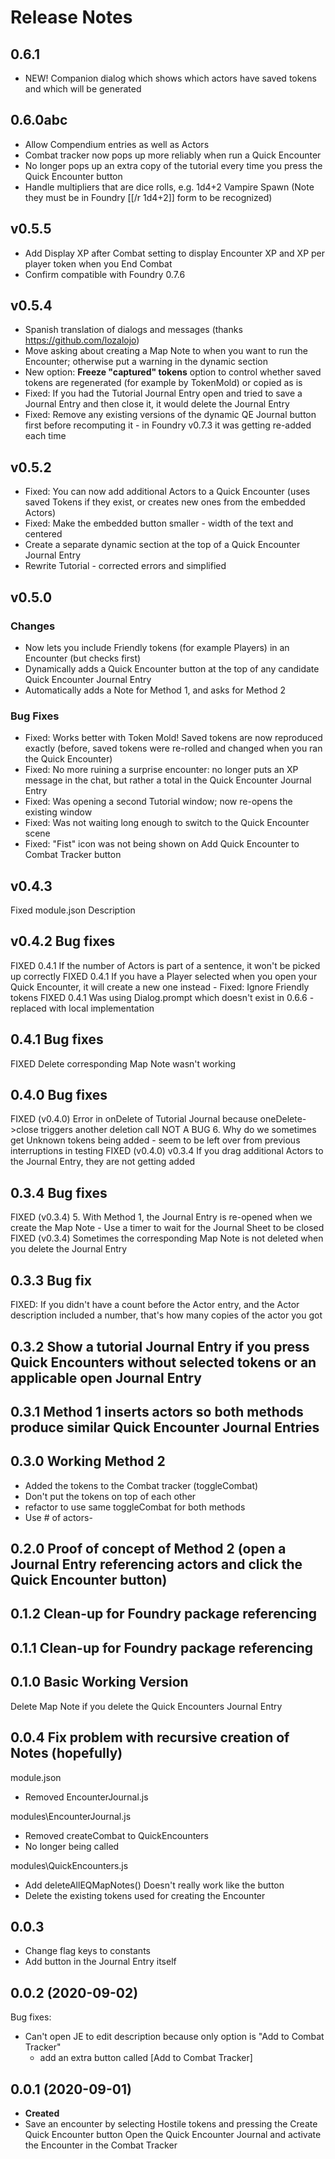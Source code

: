 # Release Notes

## 0.6.1
- NEW! Companion dialog which shows which actors have saved tokens and which will be generated

## 0.6.0abc
- Allow Compendium entries as well as Actors
- Combat tracker now pops up more reliably when run a Quick Encounter
- No longer pops up an extra copy of the tutorial every time you press the Quick Encounter button
- Handle multipliers that are dice rolls, e.g. 1d4+2 Vampire Spawn (Note they must be in Foundry [[/r 1d4+2]] form  to be recognized)

## v0.5.5
- Add Display XP after Combat setting to display Encounter XP and XP per player token when you End Combat
- Confirm compatible with Foundry 0.7.6

## v0.5.4
- Spanish translation of dialogs and messages (thanks https://github.com/lozalojo)
- Move asking about creating a Map Note to when you want to run the Encounter; otherwise put a warning in the dynamic section
- New option: **Freeze "captured" tokens** option to control whether saved tokens are regenerated (for example by TokenMold) or copied as is
- Fixed: If you had the Tutorial Journal Entry open and tried to save a Journal Entry and then close it, it would delete the Journal Entry
- Fixed: Remove any existing versions of the dynamic QE Journal button first before recomputing it
        - in Foundry v0.7.3 it was getting re-added each time        

## v0.5.2
- Fixed: You can now add additional Actors to a Quick Encounter (uses saved Tokens if they exist, or creates new ones from the embedded Actors)
- Fixed: Make the embedded button smaller - width of the text and centered
- Create a separate dynamic section at the top of a Quick Encounter Journal Entry
- Rewrite Tutorial - corrected errors and simplified

## v0.5.0
### Changes
- Now lets you include Friendly tokens (for example Players) in an Encounter (but checks first)
- Dynamically adds a Quick Encounter button at the top of any candidate Quick Encounter Journal Entry
- Automatically adds a Note for Method 1, and asks for Method 2

### Bug Fixes
- Fixed: Works better with Token Mold! Saved tokens are now reproduced exactly (before, saved tokens were re-rolled and changed when you ran the Quick Encounter)
- Fixed: No more ruining a surprise encounter: no longer puts an XP message in the chat, but rather a total in the Quick Encounter Journal Entry
- Fixed: Was opening a second Tutorial window; now re-opens the existing window
- Fixed: Was not waiting long enough to switch to the Quick Encounter scene
- Fixed: "Fist" icon was not being shown on Add Quick Encounter to Combat Tracker button


## v0.4.3
Fixed module.json Description

## v0.4.2 Bug fixes
FIXED 0.4.1 If the number of Actors is part of a sentence, it won't be picked up correctly
FIXED 0.4.1 If you have a Player selected when you open your Quick Encounter, it will create a new one instead
            - Fixed: Ignore Friendly tokens
FIXED 0.4.1 Was using Dialog.prompt which doesn't exist in 0.6.6 - replaced with local implementation

## 0.4.1 Bug fixes
FIXED Delete corresponding Map Note wasn't working

## 0.4.0 Bug fixes
FIXED (v0.4.0) Error in onDelete of Tutorial Journal because oneDelete->close triggers another deletion call
NOT A BUG 6. Why do we sometimes get Unknown tokens being added - seem to be left over from previous interruptions in testing
FIXED (v0.4.0) v0.3.4 If you drag additional Actors to the Journal Entry, they are not getting added

## 0.3.4 Bug fixes
FIXED (v0.3.4) 5. With Method 1, the Journal Entry is re-opened when we create the Map Note
    - Use a timer to wait for the Journal Sheet to be closed
FIXED (v0.3.4) Sometimes the corresponding Map Note is not deleted when you delete the Journal Entry

## 0.3.3 Bug fix
FIXED: If you didn't have a count before the Actor entry, and the Actor description included a number, that's how many copies of the actor you got

## 0.3.2 Show a tutorial Journal Entry if you press Quick Encounters without selected tokens or an applicable open Journal Entry

## 0.3.1 Method 1 inserts actors so both methods produce similar Quick Encounter Journal Entries

## 0.3.0 Working Method 2
- Added the tokens to the Combat tracker (toggleCombat)
- Don't put the tokens on top of each other
- refactor to use same toggleCombat for both methods
- Use # of actors-

## 0.2.0 Proof of concept of Method 2 (open a Journal Entry referencing actors and click the Quick Encounter button)

## 0.1.2 Clean-up for Foundry package referencing

## 0.1.1 Clean-up for Foundry package referencing

## 0.1.0 Basic Working Version
Delete Map Note if you delete the Quick Encounters Journal Entry

## 0.0.4 Fix problem with recursive creation of Notes (hopefully)
module.json
- Removed EncounterJournal.js

modules\EncounterJournal.js
- Removed createCombat to QuickEncounters
- No longer being called

modules\QuickEncounters.js
- Add deleteAllEQMapNotes()
   Doesn't really work like the button
- Delete the existing tokens used for creating the Encounter

## 0.0.3
- Change flag keys to constants
- Add button in the Journal Entry itself

## 0.0.2 (2020-09-02)
Bug fixes:
- Can't open JE to edit description because only option is "Add to Combat Tracker"
    - add an extra button called [Add to Combat Tracker]

## 0.0.1 (2020-09-01)

- **Created**
-   Save an encounter by selecting Hostile tokens and pressing the Create Quick Encounter button
    Open the Quick Encounter Journal and activate the Encounter in the Combat Tracker
